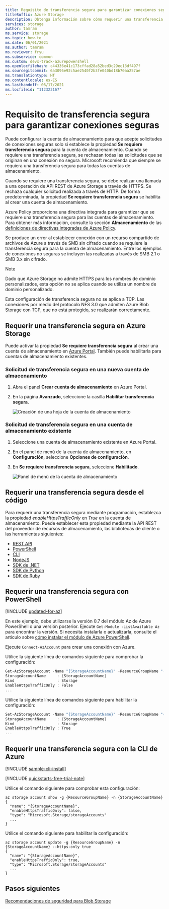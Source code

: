 ```yaml
---
title: Requisito de transferencia segura para garantizar conexiones seguras
titleSuffix: Azure Storage
description: Obtenga información sobre cómo requerir una transferencia segura para las solicitudes a Azure Storage. Cuando se requiere una transferencia segura para una cuenta de almacenamiento, se rechazan todas las solicitudes que se originan en una conexión no segura.
services: storage
author: tamram
ms.service: storage
ms.topic: how-to
ms.date: 06/01/2021
ms.author: tamram
ms.reviewer: fryu
ms.subservice: common
ms.custom: devx-track-azurepowershell
ms.openlocfilehash: c44336e41c173cffad28a52bed3c29ec13df497f
ms.sourcegitcommit: 6a3096e92c5ae2540f2b3fe040bd18b70aa257ae
ms.translationtype: HT
ms.contentlocale: es-ES
ms.lasthandoff: 06/17/2021
ms.locfileid: "112323167"
---
```

# <a name="require-secure-transfer-to-ensure-secure-connections"></a>Requisito de transferencia segura para garantizar conexiones seguras

Puede configurar la cuenta de almacenamiento para que acepte solicitudes de conexiones seguras solo si establece la propiedad **Se requiere transferencia segura** para la cuenta de almacenamiento. Cuando se requiere una transferencia segura, se rechazan todas las solicitudes que se originan en una conexión no segura. Microsoft recomienda que siempre se requiera una transferencia segura para todas las cuentas de almacenamiento.

Cuando se requiere una transferencia segura, se debe realizar una llamada a una operación de API REST de Azure Storage a través de HTTPS. Se rechaza cualquier solicitud realizada a través de HTTP. De forma predeterminada, la propiedad **Se requiere transferencia segura** se habilita al crear una cuenta de almacenamiento.

Azure Policy proporciona una directiva integrada para garantizar que se requiere una transferencia segura para las cuentas de almacenamiento. Para obtener más información, consulte la sección **Almacenamiento** de las [definiciones de directivas integradas de Azure Policy](../../governance/policy/samples/built-in-policies.md#storage).

Se produce un error al establecer conexión con un recurso compartido de archivos de Azure a través de SMB sin cifrado cuando se requiere la transferencia segura para la cuenta de almacenamiento. Entre los ejemplos de conexiones no seguras se incluyen las realizadas a través de SMB 2.1 o SMB 3.x sin cifrado.

> [!NOTE]
> Dado que Azure Storage no admite HTTPS para los nombres de dominio personalizados, esta opción no se aplica cuando se utiliza un nombre de dominio personalizado.
> 
> Esta configuración de transferencia segura no se aplica a TCP. Las conexiones por medio del protocolo NFS 3.0 que admiten Azure Blob Storage con TCP, que no está protegido, se realizarán correctamente.  

## <a name="require-secure-transfer-in-the-azure-portal"></a>Requerir una transferencia segura en Azure Storage

Puede activar la propiedad **Se requiere transferencia segura** al crear una cuenta de almacenamiento en [Azure Portal](https://portal.azure.com). También puede habilitarla para cuentas de almacenamiento existentes.

### <a name="require-secure-transfer-for-a-new-storage-account"></a>Solicitud de transferencia segura en una nueva cuenta de almacenamiento

1. Abra el panel **Crear cuenta de almacenamiento** en Azure Portal.
1. En la página **Avanzado**, seleccione la casilla **Habilitar transferencia segura**.

   ![Creación de una hoja de la cuenta de almacenamiento](./media/storage-require-secure-transfer/secure_transfer_field_in_portal_en_1.png)

### <a name="require-secure-transfer-for-an-existing-storage-account"></a>Solicitud de transferencia segura en una cuenta de almacenamiento existente

1. Seleccione una cuenta de almacenamiento existente en Azure Portal.
1. En el panel de menú de la cuenta de almacenamiento, en **Configuración**, seleccione **Opciones de configuración**.
1. En **Se requiere transferencia segura**, seleccione **Habilitado**.

   ![Panel de menú de la cuenta de almacenamiento](./media/storage-require-secure-transfer/secure_transfer_field_in_portal_en_2.png)

## <a name="require-secure-transfer-from-code"></a>Requerir una transferencia segura desde el código

Para requerir una transferencia segura mediante programación, establezca la propiedad _enableHttpsTrafficOnly_ en _True_ en la cuenta de almacenamiento. Puede establecer esta propiedad mediante la API REST del proveedor de recursos de almacenamiento, las bibliotecas de cliente o las herramientas siguientes:

* [REST API](/rest/api/storagerp/storageaccounts)
* [PowerShell](/powershell/module/az.storage/set-azstorageaccount)
* [CLI](/cli/azure/storage/account)
* [NodeJS](https://www.npmjs.com/package/@azure/arm-storage/)
* [SDK de .NET](https://www.nuget.org/packages/Microsoft.Azure.Management.Storage)
* [SDK de Python](https://pypi.org/project/azure-mgmt-storage)
* [SDK de Ruby](https://rubygems.org/gems/azure_mgmt_storage)

## <a name="require-secure-transfer-with-powershell"></a>Requerir una transferencia segura con PowerShell

[!INCLUDE [updated-for-az](../../../includes/updated-for-az.md)]

En este ejemplo, debe utilizarse la versión 0.7 del módulo Az de Azure PowerShell o una versión posterior. Ejecute `Get-Module -ListAvailable Az` para encontrar la versión. Si necesita instalarla o actualizarla, consulte el artículo sobre [cómo instalar el módulo de Azure PowerShell](/powershell/azure/install-Az-ps).

Ejecute `Connect-AzAccount` para crear una conexión con Azure.

 Utilice la siguiente línea de comandos siguiente para comprobar la configuración:

```powershell
Get-AzStorageAccount -Name "{StorageAccountName}" -ResourceGroupName "{ResourceGroupName}"
StorageAccountName     : {StorageAccountName}
Kind                   : Storage
EnableHttpsTrafficOnly : False
...

```

Utilice la siguiente línea de comandos siguiente para habilitar la configuración:

```powershell
Set-AzStorageAccount -Name "{StorageAccountName}" -ResourceGroupName "{ResourceGroupName}" -EnableHttpsTrafficOnly $True
StorageAccountName     : {StorageAccountName}
Kind                   : Storage
EnableHttpsTrafficOnly : True
...

```

## <a name="require-secure-transfer-with-azure-cli"></a>Requerir una transferencia segura con la CLI de Azure

[!INCLUDE [sample-cli-install](../../../includes/sample-cli-install.md)]

[!INCLUDE [quickstarts-free-trial-note](../../../includes/quickstarts-free-trial-note.md)]

 Utilice el comando siguiente para comprobar esta configuración:

```azurecli-interactive
az storage account show -g {ResourceGroupName} -n {StorageAccountName}
{
  "name": "{StorageAccountName}",
  "enableHttpsTrafficOnly": false,
  "type": "Microsoft.Storage/storageAccounts"
  ...
}

```

Utilice el comando siguiente para habilitar la configuración:

```azurecli-interactive
az storage account update -g {ResourceGroupName} -n {StorageAccountName} --https-only true
{
  "name": "{StorageAccountName}",
  "enableHttpsTrafficOnly": true,
  "type": "Microsoft.Storage/storageAccounts"
  ...
}

```

## <a name="next-steps"></a>Pasos siguientes

[Recomendaciones de seguridad para Blob Storage](../blobs/security-recommendations.md)
